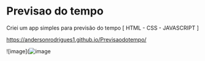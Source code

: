 # Previsao do tempo

Criei um app simples para previsão do tempo [ HTML - CSS - JAVASCRIPT ]

https://andersonrodrigues1.github.io/Previsaodotempo/

![image](![image](https://github.com/AndersonRodrigues1/Previsaodotempo/assets/127049907/abee1b00-2f6e-42c5-b9f6-6519e55b7aad)
